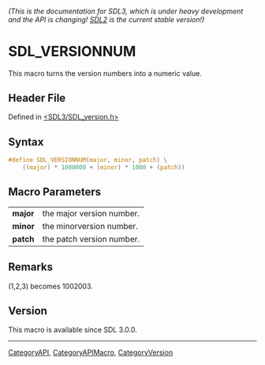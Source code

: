 ###### (This is the documentation for SDL3, which is under heavy development and the API is changing! [SDL2](https://wiki.libsdl.org/SDL2/) is the current stable version!)
# SDL_VERSIONNUM

This macro turns the version numbers into a numeric value.

## Header File

Defined in [<SDL3/SDL_version.h>](https://github.com/libsdl-org/SDL/blob/main/include/SDL3/SDL_version.h)

## Syntax

```c
#define SDL_VERSIONNUM(major, minor, patch) \
    ((major) * 1000000 + (minor) * 1000 + (patch))
```

## Macro Parameters

|               |                           |
| ------------- | ------------------------- |
| **major**     | the major version number. |
| **minor**     | the minorversion number.  |
| **patch**     | the patch version number. |

## Remarks

(1,2,3) becomes 1002003.

## Version

This macro is available since SDL 3.0.0.

----
[CategoryAPI](CategoryAPI), [CategoryAPIMacro](CategoryAPIMacro), [CategoryVersion](CategoryVersion)

